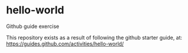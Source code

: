 # hello-world
Github guide exercise

This repository exists as a result of following the github starter guide, at: https://guides.github.com/activities/hello-world/
